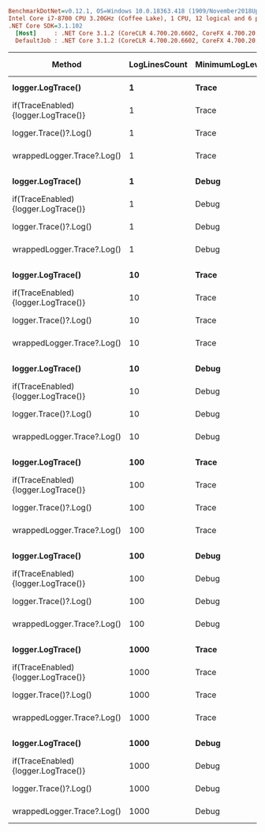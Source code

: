 ``` ini

BenchmarkDotNet=v0.12.1, OS=Windows 10.0.18363.418 (1909/November2018Update/19H2)
Intel Core i7-8700 CPU 3.20GHz (Coffee Lake), 1 CPU, 12 logical and 6 physical cores
.NET Core SDK=3.1.102
  [Host]     : .NET Core 3.1.2 (CoreCLR 4.700.20.6602, CoreFX 4.700.20.6702), X64 RyuJIT
  DefaultJob : .NET Core 3.1.2 (CoreCLR 4.700.20.6602, CoreFX 4.700.20.6702), X64 RyuJIT


```
|                              Method | LogLinesCount | MinimumLogLevel |          Mean |      Error |     StdDev | Ratio |   Gen 0 | Gen 1 | Gen 2 | Allocated |
|------------------------------------ |-------------- |---------------- |--------------:|-----------:|-----------:|------:|--------:|------:|------:|----------:|
|                   **logger.LogTrace()** |             **1** |           **Trace** |     **146.79 ns** |   **0.422 ns** |   **0.374 ns** |  **1.00** |  **0.0114** |     **-** |     **-** |      **72 B** |
| if(TraceEnabled){logger.LogTrace()} |             1 |           Trace |     160.01 ns |   0.689 ns |   0.611 ns |  1.09 |  0.0114 |     - |     - |      72 B |
|               logger.Trace()?.Log() |             1 |           Trace |     167.30 ns |   0.599 ns |   0.560 ns |  1.14 |  0.0114 |     - |     - |      72 B |
|          wrappedLogger.Trace?.Log() |             1 |           Trace |     158.87 ns |   0.366 ns |   0.342 ns |  1.08 |  0.0114 |     - |     - |      72 B |
|                                     |               |                 |               |            |            |       |         |       |       |           |
|                   **logger.LogTrace()** |             **1** |           **Debug** |     **138.16 ns** |   **0.275 ns** |   **0.244 ns** |  **1.00** |  **0.0114** |     **-** |     **-** |      **72 B** |
| if(TraceEnabled){logger.LogTrace()} |             1 |           Debug |      13.53 ns |   0.168 ns |   0.149 ns |  0.10 |       - |     - |     - |         - |
|               logger.Trace()?.Log() |             1 |           Debug |      14.36 ns |   0.100 ns |   0.093 ns |  0.10 |       - |     - |     - |         - |
|          wrappedLogger.Trace?.Log() |             1 |           Debug |      11.16 ns |   0.027 ns |   0.023 ns |  0.08 |       - |     - |     - |         - |
|                                     |               |                 |               |            |            |       |         |       |       |           |
|                   **logger.LogTrace()** |            **10** |           **Trace** |   **1,401.66 ns** |   **5.501 ns** |   **5.146 ns** |  **1.00** |  **0.1144** |     **-** |     **-** |     **720 B** |
| if(TraceEnabled){logger.LogTrace()} |            10 |           Trace |   1,494.08 ns |   2.662 ns |   2.490 ns |  1.07 |  0.1144 |     - |     - |     720 B |
|               logger.Trace()?.Log() |            10 |           Trace |   1,573.97 ns |   3.107 ns |   2.754 ns |  1.12 |  0.1144 |     - |     - |     720 B |
|          wrappedLogger.Trace?.Log() |            10 |           Trace |   1,468.29 ns |   4.380 ns |   3.883 ns |  1.05 |  0.1144 |     - |     - |     720 B |
|                                     |               |                 |               |            |            |       |         |       |       |           |
|                   **logger.LogTrace()** |            **10** |           **Debug** |   **1,301.90 ns** |   **1.901 ns** |   **1.778 ns** |  **1.00** |  **0.1144** |     **-** |     **-** |     **720 B** |
| if(TraceEnabled){logger.LogTrace()} |            10 |           Debug |      72.71 ns |   0.174 ns |   0.163 ns |  0.06 |       - |     - |     - |         - |
|               logger.Trace()?.Log() |            10 |           Debug |      84.04 ns |   0.063 ns |   0.059 ns |  0.06 |       - |     - |     - |         - |
|          wrappedLogger.Trace?.Log() |            10 |           Debug |      47.19 ns |   0.040 ns |   0.035 ns |  0.04 |       - |     - |     - |         - |
|                                     |               |                 |               |            |            |       |         |       |       |           |
|                   **logger.LogTrace()** |           **100** |           **Trace** |  **14,290.39 ns** |  **31.348 ns** |  **29.323 ns** |  **1.00** |  **1.1292** |     **-** |     **-** |    **7200 B** |
| if(TraceEnabled){logger.LogTrace()} |           100 |           Trace |  15,045.85 ns |  34.801 ns |  30.850 ns |  1.05 |  1.1444 |     - |     - |    7200 B |
|               logger.Trace()?.Log() |           100 |           Trace |  15,364.58 ns |  21.837 ns |  20.426 ns |  1.08 |  1.1444 |     - |     - |    7200 B |
|          wrappedLogger.Trace?.Log() |           100 |           Trace |  14,816.20 ns |  40.207 ns |  37.610 ns |  1.04 |  1.1444 |     - |     - |    7200 B |
|                                     |               |                 |               |            |            |       |         |       |       |           |
|                   **logger.LogTrace()** |           **100** |           **Debug** |  **12,947.60 ns** |  **59.325 ns** |  **55.492 ns** |  **1.00** |  **1.1444** |     **-** |     **-** |    **7200 B** |
| if(TraceEnabled){logger.LogTrace()} |           100 |           Debug |     599.93 ns |   0.963 ns |   0.854 ns |  0.05 |       - |     - |     - |         - |
|               logger.Trace()?.Log() |           100 |           Debug |     646.24 ns |   1.672 ns |   1.564 ns |  0.05 |       - |     - |     - |         - |
|          wrappedLogger.Trace?.Log() |           100 |           Debug |     456.73 ns |   0.867 ns |   0.724 ns |  0.04 |       - |     - |     - |         - |
|                                     |               |                 |               |            |            |       |         |       |       |           |
|                   **logger.LogTrace()** |          **1000** |           **Trace** | **142,469.45 ns** | **550.393 ns** | **487.909 ns** |  **1.00** | **12.4512** |     **-** |     **-** |   **79200 B** |
| if(TraceEnabled){logger.LogTrace()} |          1000 |           Trace | 157,030.51 ns | 604.003 ns | 471.566 ns |  1.10 | 12.4512 |     - |     - |   79200 B |
|               logger.Trace()?.Log() |          1000 |           Trace | 154,799.17 ns | 399.695 ns | 333.764 ns |  1.09 | 12.4512 |     - |     - |   79200 B |
|          wrappedLogger.Trace?.Log() |          1000 |           Trace | 153,710.00 ns | 336.233 ns | 314.512 ns |  1.08 | 12.4512 |     - |     - |   79200 B |
|                                     |               |                 |               |            |            |       |         |       |       |           |
|                   **logger.LogTrace()** |          **1000** |           **Debug** | **132,921.32 ns** | **459.185 ns** | **429.522 ns** |  **1.00** | **12.4512** |     **-** |     **-** |   **79200 B** |
| if(TraceEnabled){logger.LogTrace()} |          1000 |           Debug |   5,857.41 ns |  14.172 ns |  12.563 ns |  0.04 |       - |     - |     - |         - |
|               logger.Trace()?.Log() |          1000 |           Debug |   6,783.43 ns |  14.028 ns |  12.436 ns |  0.05 |       - |     - |     - |         - |
|          wrappedLogger.Trace?.Log() |          1000 |           Debug |   3,985.49 ns |  10.370 ns |   9.700 ns |  0.03 |       - |     - |     - |         - |

